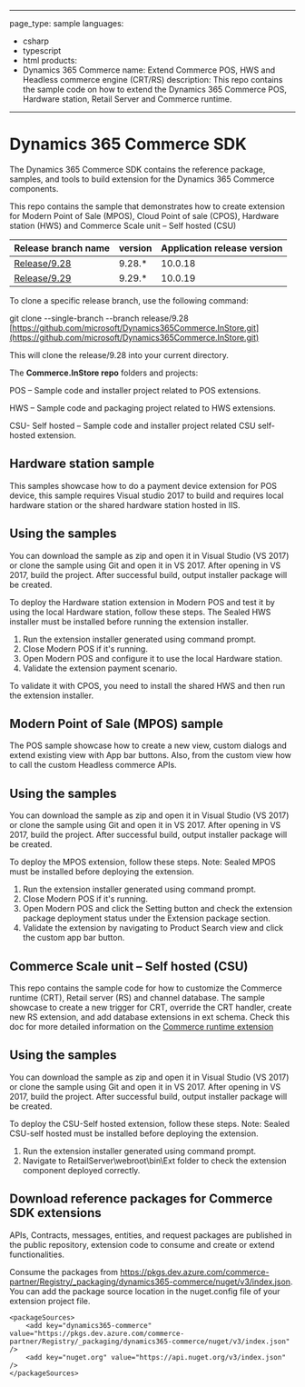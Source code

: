 
---
page_type: sample
languages:
- csharp
- typescript
- html
products:
- Dynamics 365 Commerce
name: Extend Commerce POS, HWS and Headless commerce engine (CRT/RS)
description: This repo contains the sample code on how to extend the Dynamics 365 Commerce POS, Hardware station, Retail Server and Commerce runtime.
---

# Dynamics 365 Commerce SDK

The Dynamics 365 Commerce SDK contains the reference package, samples, and tools to build extension for the Dynamics 365 Commerce components.

This repo contains the sample that demonstrates how to create extension for Modern Point of Sale (MPOS), Cloud Point of sale (CPOS), Hardware station (HWS) and Commerce Scale unit – Self hosted (CSU)

| Release branch name                                                                        | version | Application release version |
| ------------------------------------------------------------------------------------------ | ------- | --------------------------- |
| [Release/9.28](https://github.com/microsoft/Dynamics365Commerce.InStore/tree/release/9.28) | 9.28.\* | 10.0.18                     |
| [Release/9.29](https://github.com/microsoft/Dynamics365Commerce.InStore/tree/release/9.29) | 9.29.\* | 10.0.19                     |

To clone a specific release branch, use the following command:

git clone --single-branch --branch release/9.28 [https://github.com/microsoft/Dynamics365Commerce.InStore.git](https://github.com/microsoft/Dynamics365Commerce.InStore.git)

This will clone the release/9.28 into your current directory.

The **Commerce.InStore repo** folders and projects:

POS – Sample code and installer project related to POS extensions.

HWS – Sample code and packaging project related to HWS extensions.

CSU- Self hosted – Sample code and installer project related CSU self-hosted extension.

## Hardware station sample
This samples showcase how to do a payment device extension for POS device, this sample requires Visual studio 2017 to build and requires local hardware station or the shared hardware station hosted in IIS.

## Using the samples

You can download the sample as zip and open it in Visual Studio (VS 2017) or clone the sample using Git and open it in VS 2017. 
After opening in VS 2017, build the project. After successful build, output installer package will be created.

To deploy the Hardware station extension in Modern POS and test it by using the local Hardware station, follow these steps.
The Sealed HWS installer must be installed before running the extension installer.

1. Run the extension installer generated using command prompt.
2. Close Modern POS if it's running.
3. Open Modern POS and configure it to use the local Hardware station.
4. Validate the extension payment scenario.

To validate it with CPOS, you need to install the shared HWS and then run the extension installer.

## Modern Point of Sale (MPOS) sample
The POS sample showcase how to create a new view, custom dialogs and extend existing view with App bar buttons. Also, from the custom view how to call the custom Headless commerce APIs.

## Using the samples
You can download the sample as zip and open it in Visual Studio (VS 2017) or clone the sample using Git and open it in VS 2017. 
After opening in VS 2017, build the project. After successful build, output installer package will be created.

To deploy the MPOS extension, follow these steps.
Note: Sealed MPOS must be installed before deploying the extension.
1. Run the extension installer generated using command prompt.
2. Close Modern POS if it's running.
3. Open Modern POS and click the Setting button and check the extension package deployment status under the Extension package section.
4. Validate the extension by navigating to Product Search view and click the custom app bar button.

## Commerce Scale unit – Self hosted (CSU)
This repo contains the sample code for how to customize the Commerce runtime (CRT), Retail server (RS) and channel database.
The sample showcase to create a new trigger for CRT, override the CRT handler, create new RS extension, and add database extensions in ext schema. Check this doc for more detailed information on the [Commerce runtime extension](https://docs.microsoft.com/en-us/dynamics365/commerce/dev-itpro/commerce-runtime-extensibility)

## Using the samples
You can download the sample as zip and open it in Visual Studio (VS 2017) or clone the sample using Git and open it in VS 2017. 
After opening in VS 2017, build the project. After successful build, output installer package will be created.

To deploy the CSU-Self hosted extension, follow these steps.
Note: Sealed CSU-self hosted must be installed before deploying the extension.
1. Run the extension installer generated using command prompt.
2. Navigate to RetailServer\webroot\bin\Ext folder to check the extension component deployed correctly.


## Download reference packages for Commerce SDK extensions

APIs, Contracts, messages, entities, and request packages are published in the public repository, extension code to consume and create or extend functionalities.

Consume the packages from https://pkgs.dev.azure.com/commerce-partner/Registry/_packaging/dynamics365-commerce/nuget/v3/index.json. You can add the package source location in the nuget.config file of your extension project file.

```
<packageSources>
    <add key="dynamics365-commerce" value="https://pkgs.dev.azure.com/commerce-partner/Registry/_packaging/dynamics365-commerce/nuget/v3/index.json" />
    <add key="nuget.org" value="https://api.nuget.org/v3/index.json" />
</packageSources>
```